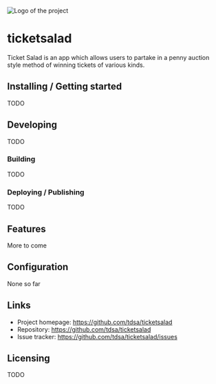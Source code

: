 ![Logo of the project](https://)

# ticketsalad

Ticket Salad is an app which allows users to partake in a penny auction style method of winning tickets of various kinds.

## Installing / Getting started

TODO

## Developing

TODO

### Building

TODO

### Deploying / Publishing

TODO

## Features

More to come

## Configuration

None so far

## Links

- Project homepage: https://github.com/tdsa/ticketsalad
- Repository: https://github.com/tdsa/ticketsalad
- Issue tracker: https://github.com/tdsa/ticketsalad/issues

## Licensing

TODO
